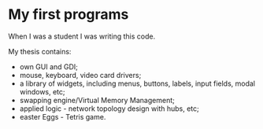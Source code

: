# My first programs

When I was a student I was writing this code.

My thesis contains: 
- own GUI and GDI; 
- mouse, keyboard, video card drivers;
- a library of widgets, including menus, buttons, labels, input fields, modal windows, etc;
- swapping engine/Virtual Memory Management;
- applied logic - network topology design with hubs, etc;
- easter Eggs - Tetris game.
